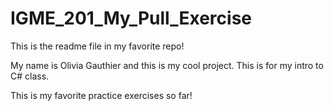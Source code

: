 # IGME_201_My_Pull_Exercise
This is the readme file in my favorite repo!


My name is Olivia Gauthier and this is my cool project. 
This is for my intro to C# class.

This is my favorite practice exercises so far!
